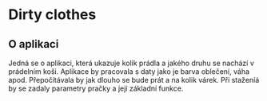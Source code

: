 # Dirty clothes

## O aplikaci

Jedná se o aplikaci, která ukazuje kolik prádla a jakého druhu se nachází v prádelním koši. Aplikace by pracovala s daty jako je barva oblečení, váha apod. Přepočítávala by jak dlouho se bude prát a na kolik várek. Při staženíá by se zadaly parametry pračky a její základní funkce.

